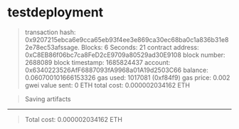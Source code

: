  
 # testdeployment
 > transaction hash:    0x9207215ebca6e9cca65eb93f4ee3e869ca30ec68ba0c1a836b31e82e78ec53afssage.
   > Blocks: 6            Seconds: 21
   > contract address:    0xC8EB86f06bc7ca8FeD2cE9709a80529ad30E9108
   > block number:        2688089
   > block timestamp:     1685824437
   > account:             0x6340223526AfF6887093fA9968a01A19d2503C66
   > balance:             0.060700101666153326
   > gas used:            1017081 (0xf84f9)
   > gas price:           0.002 gwei
   > value sent:          0 ETH
   > total cost:          0.000002034162 ETH

   > Saving artifacts
   -------------------------------------
   > Total cost:      0.000002034162 ETH

